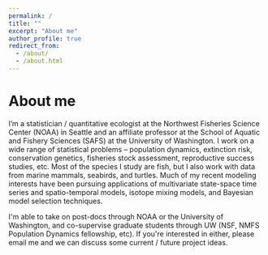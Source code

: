 ```yaml
---
permalink: /
title: ""
excerpt: "About me"
author_profile: true
redirect_from: 
  - /about/
  - /about.html
---
```


About me
======
I’m a statistician / quantitative ecologist at the Northwest Fisheries Science Center (NOAA) in Seattle and an affiliate professor at the School of Aquatic and Fishery Sciences (SAFS) at the University of Washington. I work on a wide range of statistical problems – population dynamics, extinction risk, conservation genetics, fisheries stock assessment, reproductive success studies, etc. Most of the species I study are fish, but I also work with data from marine mammals, seabirds, and turtles. Much of my recent modeling interests have been pursuing applications of multivariate state-space time series and spatio-temporal models, isotope mixing models, and Bayesian model selection techniques.

I'm able to take on post-docs through NOAA or the University of Washington, and co-supervise graduate students through UW (NSF, NMFS Population Dynamics fellowship, etc). If you're interested in either, please email me and we can discuss some current / future project ideas.  
